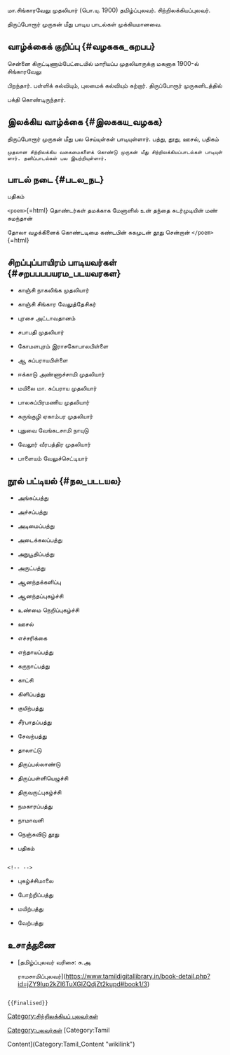 மா.சிங்காரவேலு முதலியார் (பொ.யு. 1900) தமிழ்ப்புலவர். சிற்றிலக்கியப்புலவர்.
திருப்போரூர் முருகன் மீது பாடிய பாடல்கள் முக்கியமானவை.

## வாழ்க்கைக் குறிப்பு {#வழககக_கறபப}

சென்னை கிருட்டிணாம்பேட்டையில் மாரியப்ப முதலியாருக்கு மகனாக 1900-ல் சிங்காரவேலு
பிறந்தார். பள்ளிக் கல்வியும், புலமைக் கல்வியும் கற்றார். திருப்போரூர் முருகனிடத்தில்
பக்தி கொண்டிருந்தார்.

## இலக்கிய வாழ்க்கை {#இலககய_வழகக}

திருப்போரூர் முருகன் மீது பல செய்யுள்கள் பாடியுள்ளார். பத்து, தூது, ஊசல், பதிகம்

`முதலான சிற்றிலக்கிய வகைமைகளைக் கொண்டு முருகன் மீது சிற்றிலக்கியப்பாடல்கள் பாடியுள்ளார். தனிப்பாடல்கள் பல இயற்றியுள்ளார்.`

## பாடல் நடை {#படல_நட}

பதிகம்

`<poem>`{=html} தொண்டர்கள் தமக்காக மேனாளில் உன் தந்தை சுடர்முடியின் மண் சுமந்தான்
தோலா வழக்கினைக் கொண்டடிமை கண்டபின் சுகமுடன் தூது சென்றான் `</poem>`{=html}

## சிறப்புப்பாயிரம் பாடியவர்கள் {#சறபபபபயரம_படயவரகள}

-   காஞ்சி நாகலிங்க முதலியார்
-   காஞ்சி சிங்கார வேலுத்தேசிகர்
-   புரசை அட்டாவதானம்
-   சபாபதி முதலியார்
-   கோமளபுரம் இராசகோபாலபிள்ளை
-   ஆ சுப்பராயபிள்ளை
-   ஈக்காடு அண்ணாச்சாமி முதலியார்
-   மயிலை மா. சுப்பராய முதலியார்
-   பாலசுப்பிரமணிய முதலியார்
-   கருங்குழி ஏகாம்பர முதலியார்
-   புதுவை வேங்கடசாமி நாயுடு
-   வேலூர் வீரபத்திர முதலியார்
-   பாளையம் வேலுச்செட்டியார்

## நூல் பட்டியல் {#நல_படடயல}

-   அங்கப்பத்து
-   அச்சப்பத்து
-   அடிமைப்பத்து
-   அடைக்கலப்பத்து
-   அநுபூதிப்பத்து
-   அருட்பத்து
-   ஆனந்தக்களிப்பு
-   ஆனந்தப்புகழ்ச்சி
-   உண்மை நெறிப்புகழ்ச்சி
-   ஊசல்
-   எச்சரிக்கை
-   எந்தாயப்பத்து
-   கருநாட்பத்து
-   காட்சி
-   கிளிப்பத்து
-   குயிற்பத்து
-   சீர்பாதப்பத்து
-   சேவற்பத்து
-   தாலாட்டு
-   திருப்பல்லாண்டு
-   திருப்பள்ளியெழுச்சி
-   திருவருட்புகழ்ச்சி
-   நமகாரப்பத்து
-   நாமாவளி
-   நெஞ்சுவிடு தூது
-   பதிகம்

```{=html}
<!-- -->
```
-   புகழ்ச்சிமாலை
-   போற்றிப்பத்து
-   மயிற்பத்து
-   வேற்பத்து

## உசாத்துணை

-   [தமிழ்ப்புலவர் வரிசை: சு.அ.
    ராமசாமிப்புலவர்](https://www.tamildigitallibrary.in/book-detail.php?id=jZY9lup2kZl6TuXGlZQdjZt2kupd#book1/3)

```{=mediawiki}
{{Finalised}}
```
[Category:சிற்றிலக்கியப் புலவர்கள்](Category:சிற்றிலக்கியப்_புலவர்கள் "wikilink")
[Category:புலவர்கள்](Category:புலவர்கள் "wikilink") [Category:Tamil
Content](Category:Tamil_Content "wikilink")
